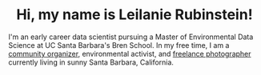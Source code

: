 <h1 align="center">Hi, my name is Leilanie Rubinstein!</h1>

I'm an early career data scientist pursuing a Master of Environmental Data Science at UC Santa Barbara's Bren School. In my free time, I am a
[community organizer](https://www.santabarbarayoungdems.org/executive-board), environmental activist, and [freelance photographer](https://leirubinstein.github.io/nature-photography.html) currently living in sunny Santa Barbara, California. 

<!--
--
## What am I up to?
- 🌱 I’m learning how to code!
  
<center><img align='center' src='https://github.com/user-attachments/assets/aea9a402-2bff-474b-b5ea-33ac73e77884' width='300'></center>

**leirubinstein/leirubinstein** is a ✨ _special_ ✨ repository because its `README.md` (this file) appears on your GitHub profile.

Here are some ideas to get you started:

- 🔭 I’m currently working on ...
- 🌱 I’m currently learning ...
- 👯 I’m looking to collaborate on ...
- 🤔 I’m looking for help with ...
- 💬 Ask me about ...
- 📫 How to reach me: ...
- 😄 Pronouns: ...
- ⚡ Fun fact: ...
-->
